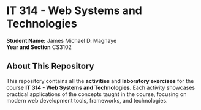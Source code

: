 # IT 314 - Web Systems and Technologies

**Student Name:** James Michael D. Magnaye  
**Year and Section** CS3102  

## About This Repository
This repository contains all the **activities** and **laboratory exercises** for the course **IT 314 - Web Systems and Technologies**. Each activity showcases practical applications of the concepts taught in the course, focusing on modern web development tools, frameworks, and technologies.
